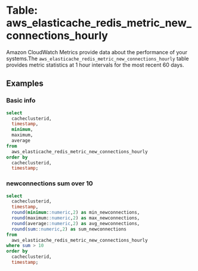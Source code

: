 # Table: aws_elasticache_redis_metric_new_connections_hourly

Amazon CloudWatch Metrics provide data about the performance of your systems.The `aws_elasticache_redis_metric_new_connections_hourly` table provides metric statistics at 1 hour intervals for the most recent 60 days.

## Examples

### Basic info

```sql
select
  cacheclusterid,
  timestamp,
  minimum,
  maximum,
  average
from
  aws_elasticache_redis_metric_new_connections_hourly
order by
  cacheclusterid,
  timestamp;
```

### newconnections sum over 10

```sql
select
  cacheclusterid,
  timestamp,
  round(minimum::numeric,2) as min_newconnections,
  round(maximum::numeric,2) as max_newconnections,
  round(average::numeric,2) as avg_newconnections,
  round(sum::numeric,2) as sum_newconnections
from
  aws_elasticache_redis_metric_new_connections_hourly
where sum > 10
order by
  cacheclusterid,
  timestamp;
```